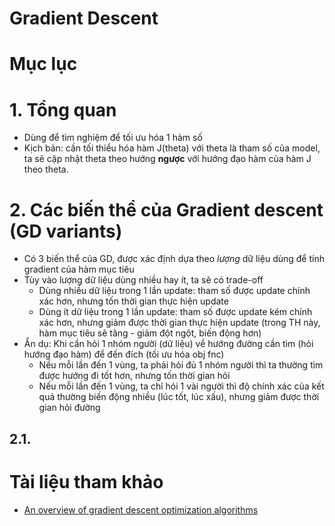 Gradient Descent
=========================

# Mục lục

# 1. Tổng quan
* Dùng để tìm nghiệm để tối ưu hóa 1 hàm số
* Kịch bản: cần tối thiểu hóa hàm J(theta) với theta là tham số của model, ta sẽ cập nhật theta theo hướng **ngược** với hướng đạo hàm của hàm J theo theta.

# 2. Các biến thể của Gradient descent (GD variants)
* Có 3 biến thể của GD, được xác định dựa theo *lượng* dữ liệu dùng để tính gradient của hàm mục tiêu
* Tùy vào lượng dữ liệu dùng nhiều hay ít, ta sẽ có trade-off
	* Dùng nhiều dữ liệu trong 1 lần update: tham số được update chính xác hơn, nhưng tốn thời gian thực hiện update
	* Dùng ít dữ liệu trong 1 lần update: tham số được update kém chính xác hơn, nhưng giảm được thời gian thực hiện update (trong TH này, hàm mục tiêu sẽ tăng - giảm đột ngột, biến động hơn)
* Ẩn dụ: Khi cần hỏi 1 nhóm người (dữ liệu) về hướng đường cần tìm (hỏi hướng đạo hàm) để đến đích (tối ưu hóa obj fnc)
	* Nếu mỗi lần đến 1 vùng, ta phải hỏi đủ 1 nhóm người thì ta thường tìm được hướng đi tốt hơn, nhưng tốn thời gian hỏi
	* Nếu mỗi lần đến 1 vùng, ta chỉ hỏi 1 vài người thì độ chính xác của kết quả thường biến động nhiều (lúc tốt, lúc xấu), nhưng giảm được thời gian hỏi đường

## 2.1.

# Tài liệu tham khảo
* [An overview of gradient descent optimization algorithms](http://ruder.io/optimizing-gradient-descent/)